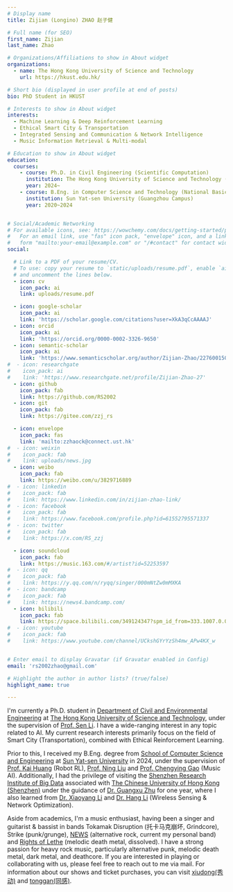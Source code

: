 ```yaml
---
# Display name
title: Zijian (Longino) ZHAO 赵子健

# Full name (for SEO)
first_name: Zijian
last_name: Zhao

# Organizations/Affiliations to show in About widget
organizations:
  - name: The Hong Kong University of Science and Technology
    url: https://hkust.edu.hk/

# Short bio (displayed in user profile at end of posts)
bio: PhD Student in HKUST

# Interests to show in About widget
interests:
  - Machine Learning & Deep Reinforcement Learning
  - Ethical Smart City & Transportation
  - Integrated Sensing and Communication & Network Intelligence
  - Music Information Retrieval & Multi-modal

# Education to show in About widget
education:
  courses:
    - course: Ph.D. in Civil Engineering (Scientific Computation)
      institution: The Hong Kong University of Science and Technology (Clearwater Bay Campus, Hong Kong)
      year: 2024~
    - course: B.Eng. in Computer Science and Technology (National Basic Subject Talent Training Plan)
      institution: Sun Yat-sen University (Guangzhou Campus)
      year: 2020~2024


# Social/Academic Networking
# For available icons, see: https://wowchemy.com/docs/getting-started/page-builder/#icons
#   For an email link, use "fas" icon pack, "envelope" icon, and a link in the
#   form "mailto:your-email@example.com" or "/#contact" for contact widget.
social:

  # Link to a PDF of your resume/CV.
  # To use: copy your resume to `static/uploads/resume.pdf`, enable `ai` icons in `params.yaml`,
  # and uncomment the lines below.
  - icon: cv
    icon_pack: ai
    link: uploads/resume.pdf

  - icon: google-scholar
    icon_pack: ai
    link: 'https://scholar.google.com/citations?user=XkA3qCcAAAAJ'
  - icon: orcid
    icon_pack: ai
    link: 'https://orcid.org/0000-0002-3326-9650'
  - icon: semantic-scholar
    icon_pack: ai
    link: 'https://www.semanticscholar.org/author/Zijian-Zhao/2276001508'
#  - icon: researchgate
#    icon_pack: ai
#    link: 'https://www.researchgate.net/profile/Zijian-Zhao-27'
  - icon: github
    icon_pack: fab
    link: https://github.com/RS2002
  - icon: git
    icon_pack: fab
    link: https://gitee.com/zzj_rs

  - icon: envelope
    icon_pack: fas
    link: 'mailto:zzhaock@connect.ust.hk'
#  - icon: weixin
#    icon_pack: fab
#    link: uploads/news.jpg
  - icon: weibo
    icon_pack: fab
    link: https://weibo.com/u/3829716889
#  - icon: linkedin
#    icon_pack: fab
#    link: https://www.linkedin.com/in/zijian-zhao-link/
#  - icon: facebook
#    icon_pack: fab
#    link: https://www.facebook.com/profile.php?id=61552795571337
#  - icon: twitter
#    icon_pack: fab
#    link: https://x.com/RS_zzj

  - icon: soundcloud
    icon_pack: fab
    link: https://music.163.com/#/artist?id=52253597
#  - icon: qq
#    icon_pack: fab
#    link: https://y.qq.com/n/ryqq/singer/000mNtZw0mMXKA
#  - icon: bandcamp
#    icon_pack: fab
#    link: https://news4.bandcamp.com/
  - icon: bilibili
    icon_pack: fab
    link: https://space.bilibili.com/349124347?spm_id_from=333.1007.0.0
#  - icon: youtube
#    icon_pack: fab
#    link: https://www.youtube.com/channel/UCkshGYrYzSh4mw_APw4KX_w


# Enter email to display Gravatar (if Gravatar enabled in Config)
email: 'rs2002zhao@gmail.com'

# Highlight the author in author lists? (true/false)
highlight_name: true

---
```


I'm currently a Ph.D. student in [Department of Civil and Environmental Engineering](https://www.ce.ust.hk/) at [The Hong Kong University of Science and Technology](https://hkust.edu.hk/), under the supervision of [Prof. Sen Li](https://www.smartcityhkust.com/).  I have a wide-ranging interest in any topic related to AI. My current research interests primarily focus on the field of Smart City (Transportation), combined with Ethical Reinforcement Learning.

Prior to this, I received my B.Eng. degree from [School of Computer Science and Engineering](https://cse.sysu.edu.cn/) at [Sun Yat-sen University](https://www.sysu.edu.cn/) in 2024, under the supervision of [Prof. Kai Huang](https://cse.sysu.edu.cn/content/2466) (Robot RL), [Prof. Ning Liu](https://cse.sysu.edu.cn/node/2495) and [Prof. Chengying Gao](https://cse.sysu.edu.cn/content/2537) (Music AI). Additionally, I had the privilege of visiting the [Shenzhen Research Institute of Big Data](http://www.sribd.cn/) associated with [The Chinese University of Hong Kong (Shenzhen)](https://www.cuhk.edu.cn/zh-hans) under the guidance of [Dr. Guangxu Zhu](https://sites.google.com/view/guangxuzhu)  for one year, where I also learned from [Dr. ‪Xiaoyang Li‬](https://xiaoyang0118.github.io/) and [Dr. ‪Hang Li‬‬](https://scholar.google.com.hk/citations?user=Y_upHe8AAAAJ&hl=zh-CN&oi=sra) (Wireless Sensing \& Network Optimization).

Aside from academics, I'm a music enthusiast, having been a singer and guitarist & bassist in bands Tokamak Disruption (托卡马克崩坏, Grindcore), Strike (punk/grunge), [NEWS](https://music.163.com/#/artist?id=52253597) (alternative rock, current my personal band) and [Rights of Lethe](https://music.163.com/#/artist?id=52435898) (melodic death metal, dissolved).  I have a strong passion for heavy rock music, particularly alternative punk, melodic death metal, dark metal, and deathcore. If you are interested in playing or collaborating with us, please feel free to reach out to me via mail.  For information about our shows and ticket purchases, you can visit [xiudong(秀动)](https://wap.showstart.com/pages/site/artist/artist?id=4832274) and [tonggan(同感)](https://github.com/RS2002/homepage/blob/main/static/uploads/tonggan.jpg).
